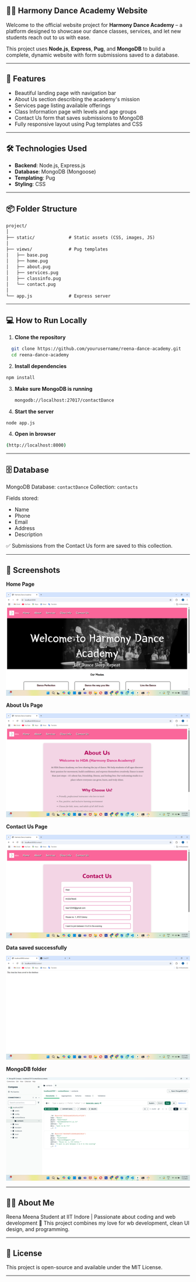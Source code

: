## 💃🏻 Harmony Dance Academy Website
Welcome to the official website project for **Harmony Dance Academy** – a platform designed to showcase our dance classes, services, and let new students reach out to us with ease.

This project uses **Node.js**, **Express**, **Pug**, and **MongoDB** to build a complete, dynamic website with form submissions saved to a database.

---
## 🎯 Features
- Beautiful landing page with navigation bar
- About Us section describing the academy's mission
- Services page listing available offerings
- Class Information page with levels and age groups
- Contact Us form that saves submissions to MongoDB
- Fully responsive layout using Pug templates and CSS

---
## 🛠️ Technologies Used
- **Backend**: Node.js, Express.js
- **Database**: MongoDB (Mongoose)
- **Templating**: Pug
- **Styling**: CSS

---
## 📦 Folder Structure
```
project/
│
├── static/             # Static assets (CSS, images, JS)
│
├── views/              # Pug templates
│   ├── base.pug
│   ├── home.pug
│   ├── about.pug
│   ├── services.pug
│   ├── classinfo.pug
│   └── contact.pug
│
└── app.js              # Express server
```
---
## 💻 How to Run Locally
1. **Clone the repository**
 ```bash
   git clone https://github.com/yourusername/reena-dance-academy.git
   cd reena-dance-academy
```
2. **Install dependencies**
 ```bash
npm install
```
3. **Make sure MongoDB is running**
   ```bash
   mongodb://localhost:27017/contactDance
5. **Start the server**
 ```bash
node app.js
```
4. **Open in browser**
 ```bash
(http://localhost:8000)
```
---
## 🗄️ Database
MongoDB Database: `contactDance`
Collection: `contacts`

Fields stored:
- Name
- Phone
- Email
- Address
- Description

✅ Submissions from the Contact Us form are saved to this collection.

---
## 📸 Screenshots
**Home Page**

![Homepage Screenshot](screenshots/Screenshot1.png)


**About Us Page**

![About Us](screenshots/Screenshot2.png)

**Contact Us Page**

![Contact Us](screenshots/Screenshot3.png)

**Data saved successfully**

![Data saved successfully](screenshots/Screenshot4.png)

**MongoDB folder**

![MongoDB](screenshots/Screenshot5.png)

---
## 🙋‍♀️ About Me
Reena Meena
Student at IIT Indore | Passionate about coding and web development
🌟 This project combines my love for wb development, clean UI design, and programming.

---
## 📄 License
This project is open-source and available under the MIT License.

---
